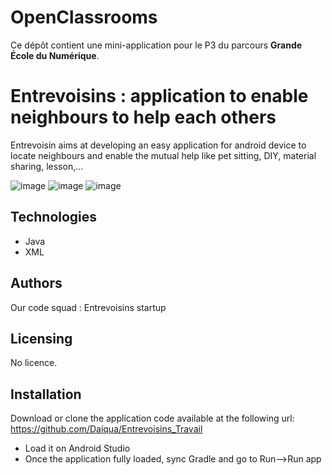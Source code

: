 ﻿# OpenClassrooms

Ce dépôt contient une mini-application pour le P3 du parcours **Grande École du Numérique**.

# Entrevoisins : application to enable neighbours to help each others

Entrevoisin aims at developing an easy application for android device to locate neighbours and enable the mutual help like pet sitting, DIY, material sharing, lesson,...

![image](https://user-images.githubusercontent.com/82057492/142687195-dbd56482-6785-4711-aa8d-5909a5354dfc.png)
![image](https://user-images.githubusercontent.com/82057492/142687234-8da0dbc3-6e40-47e9-ae39-dcba8cf7a983.png)
![image](https://user-images.githubusercontent.com/82057492/142687248-c01b47d3-a6e3-4dac-9ce9-6479007afb06.png)
## Technologies

- Java
- XML


## Authors

Our code squad : Entrevoisins startup


## Licensing

No licence.

## Installation

Download or clone the application code available at the following url:
https://github.com/Daiqua/Entrevoisins_Travail

- Load it on Android Studio
- Once the application fully loaded, sync Gradle and go to Run-->Run app


